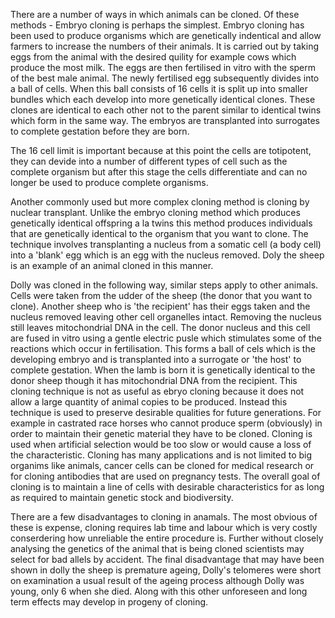 There are a number of ways in which animals can be cloned. Of these methods - Embryo cloning is perhaps the simplest. Embryo cloning has been used to produce organisms which are genetically indentical and allow farmers to increase the numbers of their animals. It is carried out by taking eggs from the animal with the desired quility for example cows which produce the most milk. The eggs are then fertilised in vitro with the sperm of the best male animal. The newly fertilised egg subsequently divides into a ball of cells. When this ball consists of 16 cells it is split up into smaller bundles which each develop into more genetically identical clones. These clones are identical to each other not to the parent similar to identical twins which form in the same way. The embryos are transplanted into surrogates to complete gestation before they are born.

The 16 cell limit is important because at this point the cells are totipotent, they can devide into a number of different types of cell such as the complete organism but after this stage the cells differentiate and can no longer be used to produce complete organisms.

Another commonly used but more complex cloning method is cloning by nuclear transplant. Unlike the embryo cloning method which produces genetically identical offspring a la twins this method produces individuals that are genetically identical to the organism that you want to clone. The technique involves transplanting a nucleus from a somatic cell (a body cell) into a 'blank' egg which is an egg with the nucleus removed. Doly the sheep is an example of an animal cloned in this manner.

Dolly was cloned in the following way, similar steps apply to other animals.
Cells were taken from the udder of the sheep (the donor that you want to clone). Another sheep who is 'the recipient' has their eggs taken and the nucleus removed leaving other cell organelles intact. Removing the nucleus still leaves mitochondrial DNA in the cell. The donor nucleus and this cell are fused in vitro using a gentle electric pusle which stimulates some of the reactions which occur in fertilisation. This forms a ball of cels which is the developing embryo and is transplanted into a surrogate or 'the host' to complete gestation. When the lamb is born it is genetically identical to the donor sheep though it has mitochondrial DNA from the recipient. This cloning technique is not as useful as ebryo cloning because it does not allow a large quantity of animal copies to be produced. Instead this technique is used to preserve desirable qualities for future generations. For example in castrated race horses who cannot produce sperm (obviously) in order to maintain their genetic material they have to be cloned. Cloning is used when artificial selection would be too slow or would cause a loss of the characteristic. Cloning has many applications and is not limited to big organims like animals, cancer cells can be cloned for medical research or for cloning antibodies that are used on pregnancy tests. The overall goal of cloning is to maintain a line of cells with desirable characteristics for as long as required to maintain genetic stock and biodiversity.

There are a few disadvantages to cloning in anamals. The most obvious of these is expense, cloning requires lab time and labour which is very costly conserdering how unreliable the entire procedure is. Further without closely analysing the genetics of the animal that is being cloned scientists may select for bad allels by accident. The final disadvantage that may have been shown in dolly the sheep is premature ageing, Dolly's telomeres were short on examination a usual result of the ageing process although Dolly was young, only 6 when she died. Along with this other unforeseen and long term effects may develop in progeny of cloning.